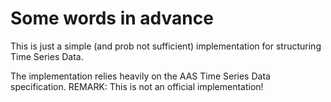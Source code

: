 # Some words in advance

This is just a simple (and prob not sufficient) implementation for structuring Time Series Data.

The implementation relies heavily on the AAS Time Series Data specification. REMARK: This is not an official implementation!
